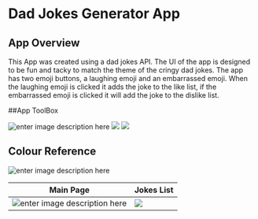 # Dad Jokes Generator App

## App Overview

This App was created using a dad jokes API. The UI of the app is designed to be fun and tacky to match the theme of the cringy dad jokes. The app has two emoji buttons, a laughing emoji and an embarrassed emoji. When the laughing emoji is clicked it adds the joke to the like list, if the embarrassed emoji is clicked it will add the joke to the dislike list.

##App ToolBox

![enter image description here](https://camo.githubusercontent.com/93c855ae825c1757f3426f05a05f4949d3b786c5b22d0edb53143a9e8f8499f6/68747470733a2f2f696d672e736869656c64732e696f2f62616467652f4a6176615363726970742d3332333333303f7374796c653d666f722d7468652d6261646765266c6f676f3d6a617661736372697074266c6f676f436f6c6f723d463744463145)
![](https://camo.githubusercontent.com/d63d473e728e20a286d22bb2226a7bf45a2b9ac6c72c59c0e61e9730bfe4168c/68747470733a2f2f696d672e736869656c64732e696f2f62616467652f48544d4c352d4533344632363f7374796c653d666f722d7468652d6261646765266c6f676f3d68746d6c35266c6f676f436f6c6f723d7768697465)
![](https://camo.githubusercontent.com/3a0f693cfa032ea4404e8e02d485599bd0d192282b921026e89d271aaa3d7565/68747470733a2f2f696d672e736869656c64732e696f2f62616467652f435353332d3135373242363f7374796c653d666f722d7468652d6261646765266c6f676f3d63737333266c6f676f436f6c6f723d7768697465)

## Colour Reference

![enter image description here](https://i.imgur.com/WkfE4n0.png)

| Main Page | Jokes List |
|--|--|
| ![enter image description here](https://i.imgur.com/hwKIrPZ.png) | ![](https://i.imgur.com/tk3JjEp.png) |
